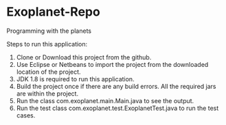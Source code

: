 # Exoplanet-Repo
Programming with the planets

Steps to run this application:

1. Clone or Download this project from the github.
2. Use Eclipse or Netbeans to import the project from the downloaded location of the project.
3. JDK 1.8 is required to run this application.
4. Build the project once if there are any build errors. All the required jars are within the project.
4. Run the class com.exoplanet.main.Main.java to see the output.
5. Run the test class com.exoplanet.test.ExoplanetTest.java to run the test cases.
